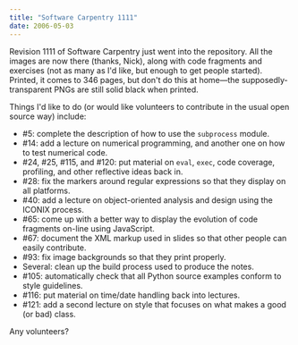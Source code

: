 ```yaml
---
title: "Software Carpentry 1111"
date: 2006-05-03
---
```

Revision 1111 of Software Carpentry just went into the repository.  All the images are now there (thanks, Nick), along with code fragments and exercises (not as many as I'd like, but enough to get people started).  Printed, it comes to 346 pages, but don't do this at home—the supposedly-transparent PNGs are still solid black when printed.

Things I'd like to do (or would like volunteers to contribute in the usual open source way) include:
<ul>
  <li>#5: complete the description of how to use the <code>subprocess</code> module.</li>
  <li>#14: add a lecture on numerical programming, and another one on how to test numerical code.</li>
  <li>#24, #25, #115, and #120: put material on <code>eval</code>, <code>exec</code>, code coverage, profiling, and other reflective ideas back in.</li>
  <li>#28: fix the markers around regular expressions so that they display on all platforms.</li>
  <li>#40: add a lecture on object-oriented analysis and design using the ICONIX process.</li>
  <li>#65: come up with a better way to display the evolution of code fragments on-line using JavaScript.</li>
  <li>#67: document the XML markup used in slides so that other people can easily contribute.</li>
  <li>#93: fix image backgrounds so that they print properly.</li>
  <li>Several: clean up the build process used to produce the notes.</li>
  <li>#105: automatically check that all Python source examples conform to style guidelines.</li>
  <li>#116: put material on time/date handling back into lectures.</li>
  <li>#121: add a second lecture on style that focuses on what makes a good (or bad) class.</li>
</ul>
Any volunteers?
